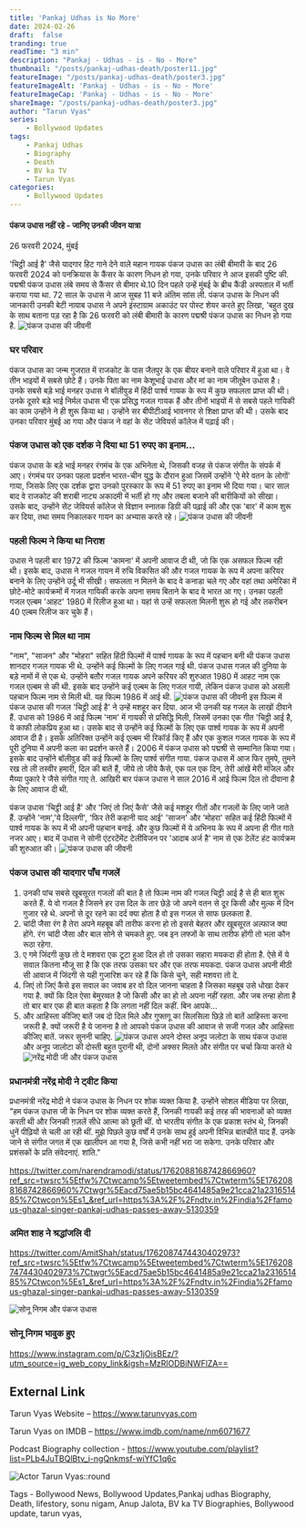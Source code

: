 ```yaml
---
title: 'Pankaj Udhas is No More'
date: 2024-02-26
draft:  false   
tranding: true  
readTime: "3 min"
description: "Pankaj - Udhas - is - No - More"
thumbnail: "/posts/pankaj-udhas-death/poster11.jpg"
featureImage: "/posts/pankaj-udhas-death/poster3.jpg"
featureImageAlt: 'Pankaj - Udhas - is - No - More'
featureImageCap: 'Pankaj - Udhas - is - No - More'
shareImage: "/posts/pankaj-udhas-death/poster3.jpg"
author: "Tarun Vyas"
series:
    - Bollywood Updates 
tags:
    - Pankaj Udhas   
    - Biography
    - Death
    - BV ka TV
    - Tarun Vyas
categories:
    - Bollywood Updates
---
```


#### पंकज उधास नहीं रहे - जानिए उनकी जीवन यात्रा 

26 फरवरी 2024, मुंबई 

'चिट्ठी आई है' जैसे यादगार हिट गाने देने वाले महान गायक पंकज उधास का लंबी बीमारी के बाद 26 फरवरी 2024 को पनक्रियास के कैंसर के कारण निधन हो गया, उनके परिवार ने आज इसकी पुष्टि की. पद्मश्री पंकज उधास लंबे समय से कैंसर से बीमार थे.10 दिन पहले उन्हें मुंबई के ब्रीच कैंडी अस्पताल में भर्ती कराया गया था. 72 साल के उधास ने आज सुबह 11 बजे अंतिम सांस ली. पंकज उधास के निधन की जानकारी उनकी बेटी नायाब उधास ने अपने इंस्टाग्राम अकाउंट पर पोस्ट शेयर करते हुए लिखा, 'बहुत दुख के साथ बताना पड़ रहा है कि 26 फरवरी को लंबी बीमारी के कारण पद्मश्री पंकज उधास का निधन हो गया है.
![पंकज उधास की जीवनी](/posts/pankaj-udhas-death/poster11.jpg)
### घर परिवार  
पंकज उधास का जन्म गुजरात में राजकोट के पास जैतपुर के एक बीयर बनाने वाले परिवार में हुआ था। वे तीन भाइयों में सबसे छोटे हैं। उनके पिता का नाम केशूभाई उधास और मां का नाम जीतूबेन उधास है। उनके सबसे बड़े भाई मनहर उधास ने बॉलीवुड में हिंदी पार्श्व गायक के रूप में कुछ सफलता प्राप्त की थी। उनके दूसरे बड़े भाई निर्मल उधास भी एक प्रसिद्ध गजल गायक हैं और तीनों भाइयों में से सबसे पहले गायिकी का काम उन्होंने ने ही शुरू किया था। उन्होंने सर बीपीटीआई भावनगर से शिक्षा प्राप्त की थी। उसके बाद उनका परिवार मुंबई आ गया और पंकज ने वहां के सेंट जेवियर्स कॉलेज में पढ़ाई की।

### पंकज उधास को एक दर्शक ने दिया था 51 रुपए का इनाम...
पंकज उधास के बड़े भाई मनहर रंगमंच के एक अभिनेता थे, जिसकी वजह से पंकज संगीत के संपर्क में आए। रंगमंच पर उनका पहला प्रदर्शन भारत-चीन युद्ध के दौरान हुआ जिसमें उन्होंने 'ऐ मेरे वतन के लोगों' गाया, जिसके लिए एक दर्शक द्वारा उनको पुरस्कार के रूप में 51 रुपए का इनाम भी दिया गया। चार साल बाद वे राजकोट की शराबी नाट्य अकादमी में भर्ती हो गए और तबला बजाने की बारीकियों को सीखा। उसके बाद, उन्होंने सेंट जेवियर्स कॉलेज से विज्ञान स्नातक डिग्री की पढ़ाई की और एक 'बार' में काम शुरू कर दिया, तथा समय निकालकर गायन का अभ्यास करते रहे।
![पंकज उधास की जीवनी ](/posts/pankaj-udhas-death/poster2.jpg)
### पहली फिल्म ने किया था निराश 
उधास ने पहली बार 1972 की फिल्म 'कामना' में अपनी आवाज दी थी, जो कि एक असफल फिल्म रही थी। इसके बाद, उधास ने गजल गायन में रुचि विकसित की और गजल गायक के रूप में अपना करियर बनाने के लिए उन्होंने उर्दू भी सीखी। सफलता न मिलने के बाद वे कनाडा चले गए और वहां तथा अमेरिका में छोटे-मोटे कार्यक्रमों में गजल गायिकी करके अपना समय बिताने के बाद वे भारत आ गए। उनका पहली गजल एल्बम 'आहट' 1980 में रिलीज हुआ था। यहां से उन्हें सफलता मिलनी शुरू हो गई और तकरीबन 40 एल्बम रिलीज कर चुके हैं।

### नाम फिल्म से मिल था नाम 

"नाम", "साजन" और "मोहरा" सहित हिंदी फिल्मों में पार्श्व गायक के रूप में पहचान बनी थी 
पंकज उधास शानदार गजल गायक भी थे. उन्होंने कई फिल्मों के लिए गजल गाई थी. पंकज उधास गजल की दुनिया के बड़े नामों में से एक थे. उन्होंने बतौर गजल गायक अपने करियर की शुरुआत 1980 में आहट नाम एक गजल एल्बम से की थी. इसके बाद उन्होंने कई एल्बम के लिए गजल गायी, लेकिन पंकज उधास को असली पहचान फिल्म नाम से मिली थी. यह फिल्म 1986 में आई थी. 
![पंकज उधास की जीवनी ](/posts/pankaj-udhas-death/poster3.jpg)
इस फिल्म में पंकज उधास की गजल 'चिट्ठी आई है' ने उन्हें मशहूर कर दिया. आज भी उनकी यह गजल के लाखों दीवाने हैं. उधास को 1986 में आई फिल्म 'नाम' में गायकी से प्रसिद्धि मिली, जिसमें उनका एक गीत 'चिठ्ठी आई है, ये काफी लोकप्रिय हुआ था। उसके बाद से उन्होंने कई फिल्मों के लिए एक पार्श्व गायक के रूप में अपनी आवाज दी है। इसके अतिरिक्त उन्होंने कई एल्बम भी रिकॉर्ड किए हैं और एक कुशल गजल गायक के रूप में पूरी दुनिया में अपनी कला का प्रदर्शन करते हैं। 
2006 में पंकज उधास को पद्मश्री से सम्मानित किया गया। इसके बाद उन्होंने बॉलीवुड की कई फिल्मों के लिए पार्श्व संगीत गाया.
पंकज उधास में आज फिर तुमपे, तुमने रख तो ली तस्वीर हमारी, दिल की बातें हैं, जीये तो जीये कैसे, एक पल एक दिन, तेरी आंखें मेरी मंजिल और मैय्या पुकारे रे जैसे संगीत गाए ते. आखिरी बार पंकज उधास ने साल 2016 में आई फिल्म दिल तो दीवाना है के लिए आवाज दी थी. 

पंकज उधास 'चिट्ठी आई है' और 'जिएं तो जिएं कैसे' जैसे कई मशहूर गीतों और गजलों के लिए जाने जाते हैं. उन्होंने 'नाम','ये दिल्लगी', 'फिर तेरी कहानी याद आई' 'साजन' और 'मोहरा' सहित कई हिंदी फिल्मों में पार्श्व गायक के रूप में भी अपनी पहचान बनाई. और कुछ फिल्मों में ये अभिनय के रूप में अपना ही गीत गाते नजर आए।
बाद में उधास ने सोनी एंटरटेंमेंट टेलीविजन पर 'आदाब अर्ज है' नाम से एक टेलेंट हंट कार्यक्रम की शुरुआत की।
![पंकज उधास की जीवनी ](/posts/pankaj-udhas-death/poster55.jpg)

### पंकज उधास की यादगार पाँच गजलें 

1. उनकी पांच सबसे खूबसूरत गजलों की बात है तो फिल्म नाम की गजल चिट्ठी आई है से ही बात शुरू करते हैं. ये वो गजल है जिसने हर उस दिल के तार छेड़े जो अपने वतन से दूर किसी और मुल्क में दिन गुजार रहे थे. अपनों से दूर रहने का दर्द क्या होता है वो इस गजल से साफ छलकता है.
2. चांदी जैसा रंग है तेरा
अपने महबूब की तारीफ करना हो तो इससे बेहतर और खूबसूरत अल्फाज क्या होंगे. रंग चांदी जैसा और बाल सोने से चमकते हुए. जब इन लफ्जों के साथ तारीफ होंगी तो भला कौन रूठा रहेगा.
3. ए गमे जिंदगी कुछ तो दे मशवरा
एक टूटा हुआ दिल हो तो उसका सहारा मयकदा ही होता है. ऐसे में ये सवाल कितना मौजू सा है कि एक तरफ उसका घर और एक तरफ मयकदा. पंकज उधास अपनी मीठी सी आवाज में जिंदगी से यही गुजारिश कर रहे हैं कि किसे चुने, सही मशवरा तो दे.
4. जिएं तो जिएं कैसे
इस सवाल का जवाब हर वो दिल जानना चाहता है जिसका महबूब उसे धोखा देकर गया है. क्यों कि दिल ऐसा बेमुरव्वत है जो किसी और का हो तो अपना नहीं रहता. और जब तन्हा होता है तो बार बार एक ही बात कहता है कि लगता नहीं दिल कहीं. बिन आपके...
5. और आहिस्ता कीजिए बातें
जब दो दिल मिले और गुफ्तगू का सिलसिला छिड़े तो बातें आहिस्ता करना जरूरी है. क्यों जरूरी है ये जानना है तो आपको पंकज उधास की आवाज से सजी गजल और आहिस्ता कीजिए बातें. जरूर सुननी चाहिए.
![पंकज उधास अपने दोस्त अनूप जलोटा के साथ  ](/posts/pankaj-udhas-death/poster6.jpg)
पंकज उधास और अनूप जालोटा की दोस्ती बहुत पुरानी थी, दोनों अक्सर मिलते और संगीत पर चर्चा किया करते थे 
![नरेंद्र मोदी जी और पंकज उधास](/posts/pankaj-udhas-death/poster4.jpg)
### प्रधानमंत्री नरेंद्र मोदी ने ट्वीट किया 
प्रधानमंत्री नरेंद्र मोदी ने पंकज उधास के निधन पर शोक व्यक्त किया है. उन्होंने सोशल मीडिया पर लिखा, "हम पंकज उधास जी के निधन पर शोक व्यक्त करते हैं, जिनकी गायकी कई तरह की भावनाओं को व्यक्त करती थी और जिनकी ग़ज़लें सीधे आत्मा को छूती थीं. वो भारतीय संगीत के एक प्रकाश स्तंभ थे, जिनकी धुनें पीढ़ियों से चली आ रही थीं. मुझे पिछले कुछ वर्षों में उनके साथ हुई अपनी विभिन्न बातचीतें याद हैं. उनके जाने से संगीत जगत में एक खालीपन आ गया है, जिसे कभी नहीं भरा जा सकेगा. उनके परिवार और प्रशंसकों के प्रति संवेदनाएं. शांति."

https://twitter.com/narendramodi/status/1762088168742866960?ref_src=twsrc%5Etfw%7Ctwcamp%5Etweetembed%7Ctwterm%5E1762088168742866960%7Ctwgr%5Eacd75ae5b15bc4641485a9e21cca21a231651485%7Ctwcon%5Es1_&ref_url=https%3A%2F%2Fndtv.in%2Findia%2Ffamous-ghazal-singer-pankaj-udhas-passes-away-5130359

### अमित शाह ने श्रद्धांजलि दी 
https://twitter.com/AmitShah/status/1762087474430402973?ref_src=twsrc%5Etfw%7Ctwcamp%5Etweetembed%7Ctwterm%5E1762087474430402973%7Ctwgr%5Eacd75ae5b15bc4641485a9e21cca21a231651485%7Ctwcon%5Es1_&ref_url=https%3A%2F%2Fndtv.in%2Findia%2Ffamous-ghazal-singer-pankaj-udhas-passes-away-5130359


![सोनू निगम और पंकज उधास](/posts/pankaj-udhas-death/poster7.jpg)
### सोनू निगम भावुक हुए 
https://www.instagram.com/p/C3z1jOisBEz/?utm_source=ig_web_copy_link&igsh=MzRlODBiNWFlZA==


## External Link
Tarun Vyas Website – https://www.tarunvyas.com

Tarun Vyas on IMDB – https://www.imdb.com/name/nm6071677

Podcast Biography collection - https://www.youtube.com/playlist?list=PLb4JuTBQlBtv_i-ngQnkmsf-wiYfC1q6c

![Actor Tarun Vyas::round](/images/profile.png)

Tags - Bollywood News, Bollywood Updates,Pankaj udhas Biography, Death, lifestory, sonu nigam, Anup Jalota,  BV ka TV Biographies, Bollywood update, tarun vyas,






